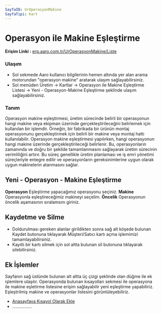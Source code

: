 ```yaml
---
SayfaID: UrOperasyonMakine
SayfaTipi: Kart
---
```


# Operasyon ile Makine Eşleştirme

**Erişim Linki :** [erp.aaro.com.tr/UrOperasyonMakine/Liste](erp.aaro.com.tr/UrOperasyonMakine/Liste)

### Ulaşım

- Sol sekmede Aaro kullanıcı bilgilerinin hemen altında yer alan arama motorundan "operasyon makine" aratarak ulaşım sağlayabilirsiniz.
- Sol menüden Üretim -> Kartlar -> Operasyon ile Makine Eşleştirme Listesi -> Yeni - Operasyon-Makine Eşleştirme şeklinde ulaşım sağlayabilirsiniz. 

### Tanım

Operasyon makine eşleştirmesi, üretim sürecinde belirli bir operasyonun hangi makine veya ekipman üzerinde gerçekleştirileceğini belirlemek için kullanılan bir işlemdir.
Örneğin, bir fabrikada bir ürünün montaj operasyonunu gerçekleştirmek için belirli bir makine veya montaj hattı kullanılabilir. 
Operasyon makine eşleştirmesi yapılırken, hangi operasyonun hangi makine üzerinde gerçekleştirileceği belirlenir. 
Bu, operasyonların zamanında ve doğru bir şekilde tamamlanmasını sağlayarak üretim sürecinin verimliliğini artırır.
Bu süreç genellikle üretim planlaması ve iş emri yönetimi süreçleriyle entegre edilir ve operasyonların gereksinimlerine uygun olarak uygun makinelerin atanmasını sağlar. 

## Yeni - Operasyon - Makine Eşleştirme

**Operasyon** Eşleştirme yapacağımız operasyonu seçiniz.
**Makine** Operasyonla eşleştireceğimiz makineyi seçelim.
**Öncelik** Operasyonun öncelik aşamasının sıralamsını giriniz.

## Kaydetme ve Silme

- Doldurulması gereken alanlar girildikten sonra sağ alt köşede bulunan Kaydet butonuna tıklayarak Müşteri/Satıcı kartı açma işlemimizi tamamlayabilirsiniz.
- Kayıtlı bir kartı silmek için sol altta bulunan sil butonuna tıklayarak silebilirsiniz.

## Ek İşlemler

 Sayfanın sağ üstünde bulunan alt altta üç çizgi şeklinde olan düğme ile ek işlemlere ulaşılır.
 Operasyonda bulunan kısayolları sekmesi ile operasyona ile makine eşletirme listesine erişim sağlayabilir yeni eşleştirme yapabiliriz.
 Eşleştrilmiş makine ve operasyonlar listesini görüntüleyebiliriz.
- [Anasayfaya Kısayol Olarak Ekle](../TemelOzellikler/KisaYollaraEkleme.md)
- ................

